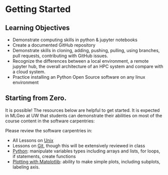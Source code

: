 # Getting Started

## Learning Objectives
* Demonstrate computing skills in python & jupyter notebooks
* Create a documented GitHub repository
* Demonstrate skills in cloning, adding, pushing, pulling, using branches, pull requests, contributing with GitHub issues. 
* Recognize the differences between a local environment, a remote jupyter hub, the overall architecture of an HPC system and compare with a cloud system. 
* Practice installing an Python Open Source software on any linux environment


## Starting from Zero.

It is possible! The resources below are helpful to get started. It is expected in MLGeo at UW that students can demonstrate their abilities on most of the course content in the software carpentries:

Please review the software carpentries in:
* All Lessons on [Unix](https://swcarpentry.github.io/shell-novice/)
* Lessons on [Git](https://swcarpentry.github.io/git-novice/), though this will be extensively reviewed in class
* [Python](https://swcarpentry.github.io/python-novice-inflammation/): manipulate variables types including arrays and lists, for loops, if statements, create functions
* [Plotting with Matplotlib](https://swcarpentry.github.io/python-novice-inflammation/03-matplotlib/index.html): ability to make simple plots, including subplots, labeling axis.